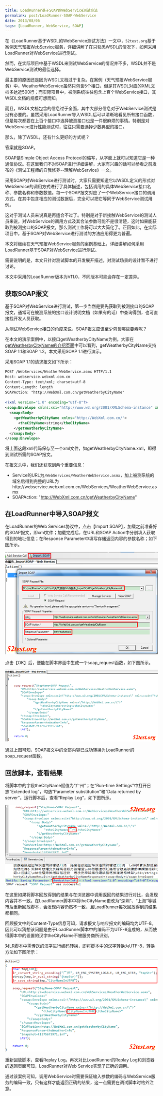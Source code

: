 ```yaml
---
title: LoadRunner基于SOAP的WebService测试方法
permalink: post/LoadRunner-SOAP-WebService
date: 2013/08/06
tags: [LoadRunner, WebService, SOAP]
---
```


在《LoadRunner基于WSDL的WebService测试方法》一文中，`52test.org`基于案例[天气预报WebService服务](
http://webservice.webxml.com.cn/WebServices/WeatherWebService.asmx)，详细讲解了在只获悉WSDL的情况下，如何采用LoadRunner对WebService进行测试。

然而，在实际项目中基于WSDL来测试WebService的情况并不多，WSDL并不是WebService测试的最佳选择。

最主要的原因还是因为WSDL文档过于复杂。在案例（天气预报WebService服务）中，WeatherWebService虽然只包含5个接口，但是其WSDL对应的XML文档多达近500行；而实际项目中，被测系统往往包含上百个WebService接口，其WSDL文档的规模可想而知。

而且，WSDL文档包含的信息过于全面，其中大部分信息对于WebService测试是没有必要的。虽然采用LoadRunner导入WSDL后可以清晰地看见所有接口函数，但是每次都要在上百个接口中选择被测接口也是一件很麻烦的事情。特别是对WebService进行性能测试时，往往只需要选择少数典型的接口。

那么，除了WSDL，还有什么更好的方式呢？

答案就是SOAP。

SOAP是Simple Object Access Protocol的缩写，从字面上就可以知道它是一种通信协议。在这里我们不对SOAP进行详细讲解，大家有兴趣的话可以参看之前发布的《测试工程师的自我修养--理解WebService》一文。

采用SOAP对WebService进行测试时，大家只需要知道它以WSDL定义的形式对WebService的调用方式进行了具体描述，包括调用的具体WebService接口名称、参数名称和参数数值。每一个SOAP报文对应了一个WebService接口的调用方式，在其中包含相应的测试数据后，完全可以把它等同于WebService测试用例。

这对于测试人员来说真是再适合不过了。特别是对于新接触WebService的测试人员来说，对WebService的调用方式及其合法参数可能不是很清楚，这时如果能获取到被测接口的SOAP报文，那么测试工作将可以大大简化了。正因如此，在实际项目中，基于SOAP对WebService进行测试的方法应用得更为普遍。

本文将继续在天气预报WebService服务的案例基础上，详细讲解如何采用LoadRunner基于SOAP对WebService进行测试。

需要说明的是，本文只针对测试脚本的开发展开描述，对测试场景的设计暂不进行讨论。

本文中采用的LoadRunner版本为V11.0，不同版本可能会存在一定差异。

## 获取SOAP报文

基于SOAP对WebService进行测试，第一步当然是要先获取到被测接口的SOAP报文，通常可在被测系统的接口设计说明文档（如果有的话）中查询得到，也可直接找开发人员获取。

从测试WebService接口的角度来说，SOAP报文应该至少包含哪些要素呢？

在本文的演示案例中，以接口getWeatherbyCityName为例，大家在[getWeatherbyCityName的介绍页面](http://webservice.webxml.com.cn/WebServices/WeatherWebService.asmx?op=getWeatherbyCityName)中可以看到，getWeatherbyCityName支持SOAP 1.1和SOAP 1.2。本文采用SOAP 1.1进行演示。

采用SOAP 1.1的请求报文如下所示：

```xml
POST /WebServices/WeatherWebService.asmx HTTP/1.1
Host: webservice.webxml.com.cn
Content-Type: text/xml; charset=utf-8
Content-Length: length
SOAPAction: "http://WebXml.com.cn/getWeatherbyCityName"

<?xml version="1.0" encoding="utf-8"?>
<soap:Envelope xmlns:xsi="http://www.w3.org/2001/XMLSchema-instance" xmlns:xsd="http://www.w3.org/2001/XMLSchema" xmlns:soap="http://schemas.xmlsoap.org/soap/envelope/">
  <soap:Body>
    <getWeatherbyCityName xmlns="http://WebXml.com.cn/">
      <theCityName>string</theCityName>
    </getWeatherbyCityName>
  </soap:Body>
</soap:Envelope>
```

将上面这段xml代码保存至一个xml文件，如getWeatherbyCityName.xml，即得到测试所需的SOAP报文。

在报文头中，我们还获取到两个重要信息：

- Service的URL为`/WebServices/WeatherWebService.asmx`，加上被测系统的域名后得到完整的URL为http://webservice.webxml.com.cn/WebServices/WeatherWebService.asmx
- SOAPAction: "http://WebXml.com.cn/getWeatherbyCityName"

## 在LoadRunner中导入SOAP报文

在LoadRunner的Web Services协议中，点击【Import SOAP】，加载之前准备好的SOAP报文，即xml文件；加载完成后，在URL和SOAP Action中分别填入获取得到的地址信息；在Response Parameter中填写存储返回内容的参数名称；如下图所示。

![](/images/130806_01.png)

点击【OK】后，便能在脚本界面中生成一个soap_request函数，如下图所示。

![](/images/130806_02.png)

通过上图可知，SOAP报文中的全部内容已成功转换为LoadRunner的soap_request函数。

## 回放脚本，查看结果

将脚本中的字段theCityName赋值为“广州”；在“Run-time Settings”中打开日志“Extended log”，勾选“Parameter substitution”和“Data returned by server”。运行脚本后，查看“Replay Log”，如下图所示。

![](/images/130806_03.png)

在这里如果将脚本回放得到的结果与在浏览器中调用返回的结果进行对比，会发现内容并不一致。在LoadRunner脚本中将theCityName更改为“深圳”、“上海”等城市后重新回放脚本，会发现内容仍然不一致，且LoadRunner每次回放得到的结果都相同。

回顾报文中的Content-Type信息可知，请求报文与响应报文的编码均为UTF-8。因此可以猜想该问题是由于LoadRunner脚本中的编码不为UTF-8造成的，从而使得脚本中的设置的汉字theCityName不被服务商所识别。

对LR脚本中需传送的汉字进行编码转换，即将脚本中的汉字转换为UTF-8，转换方法如下图所示：

![](/images/130806_04.png)

重新回放脚本，查看Replay Log。再次对比LoadRunner的Replay Log和浏览器的返回页面可知，LoadRunner对Web Service实现了正确的调用。

通过该案例可知，调用WebService时需要保证输入参数的编码与WebService服务的编码一致，只有这样才能返回正确的结果，这一点需要在调试脚本时格外注意。
